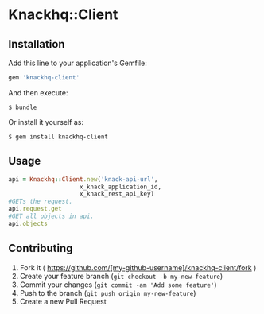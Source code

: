 # Knackhq::Client

## Installation

Add this line to your application's Gemfile:

```ruby
gem 'knackhq-client'
```

And then execute:

    $ bundle

Or install it yourself as:

    $ gem install knackhq-client

## Usage

```Ruby
api = Knackhq::Client.new('knack-api-url',
                    x_knack_application_id,
                    x_knack_rest_api_key)
#GETs the request.
api.request.get
#GET all objects in api.
api.objects


```

## Contributing

1. Fork it ( https://github.com/[my-github-username]/knackhq-client/fork )
2. Create your feature branch (`git checkout -b my-new-feature`)
3. Commit your changes (`git commit -am 'Add some feature'`)
4. Push to the branch (`git push origin my-new-feature`)
5. Create a new Pull Request
